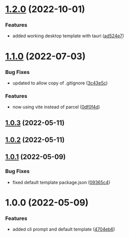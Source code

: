 # [1.2.0](https://github.com/ineka-dev/create-game/compare/v1.1.0...v1.2.0) (2022-10-01)


### Features

* added working desktop template with tauri ([ad524e7](https://github.com/ineka-dev/create-game/commit/ad524e70b8764d6e369cb38ec661489dbc5ddb5f))

# [1.1.0](https://github.com/ineka-dev/create-game/compare/v1.0.3...v1.1.0) (2022-07-03)


### Bug Fixes

* updated to allow copy of .gitignore ([3c43e5c](https://github.com/ineka-dev/create-game/commit/3c43e5c5aefccf9cc7b163e3e4424cc85e5d7cc7))


### Features

* now using vite instead of parcel ([0df0f4d](https://github.com/ineka-dev/create-game/commit/0df0f4df4e1bc0f7300657d5ce3ab952288ea668))

## [1.0.3](https://github.com/ineka-dev/create-game/compare/v1.0.2...v1.0.3) (2022-05-11)

## [1.0.2](https://github.com/ineka-dev/create-game/compare/v1.0.1...v1.0.2) (2022-05-11)

## [1.0.1](https://github.com/ineka-dev/create-game/compare/v1.0.0...v1.0.1) (2022-05-09)


### Bug Fixes

* fixed default template package.json ([09365c4](https://github.com/ineka-dev/create-game/commit/09365c49b65f361d30a4bf5ea44044171ca3f427))

# 1.0.0 (2022-05-09)


### Features

* added cli prompt and default template ([4704eb6](https://github.com/ineka-dev/create-game/commit/4704eb65c863f48dca7c97c7a5457f07ff682a07))

